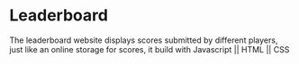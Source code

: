 # Leaderboard
The leaderboard website displays scores submitted by different players, just like an online storage for scores, it build with Javascript || HTML || CSS
